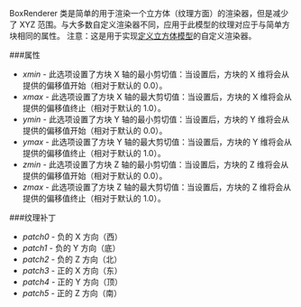 BoxRenderer 类是简单的用于渲染一个立方体（纹理方面）的渲染器，但是减少了 XYZ 范围。与大多数自定义渲染器不同，应用于此模型的纹理对应于与简单方块相同的属性。 注意：这是用于实现[定义立方体模型](/Defining-cuboid-models.md)的自定义渲染器。

###属性
* *xmin* - 此选项设置了方块 X 轴的最小剪切值：当设置后，方块的 X 维将会从提供的偏移值开始（相对于默认的 0.0）。
* *xmax* - 此选项设置了方块 X 轴的最大剪切值：当设置后，方块的 X 维将会从提供的偏移值终止（相对于默认的 1.0）。
* *ymin* - 此选项设置了方块 Y 轴的最小剪切值：当设置后，方块的 Y 维将会从提供的偏移值开始（相对于默认的 0.0）。
* *ymax* - 此选项设置了方块 Y 轴的最大剪切值：当设置后，方块的 Y 维将会从提供的偏移值终止（相对于默认的 1.0）。
* *zmin* - 此选项设置了方块 Z 轴的最小剪切值：当设置后，方块的 Z 维将会从提供的偏移值开始（相对于默认的 0.0）。
* *zmax* - 此选项设置了方块 Z 轴的最大剪切值：当设置后，方块的 Z 维将会从提供的偏移值终止（相对于默认的 1.0）。

###纹理补丁
* *patch0* - 负的 X 方向（西）
* *patch1* - 负的 Y 方向（底）
* *patch2* - 负的 Z 方向（北）
* *patch3* - 正的 X 方向（东）
* *patch4* - 正的 Y 方向（顶）
* *patch5* - 正的 Z 方向（南）
